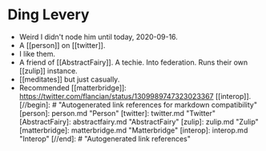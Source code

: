 # Ding Levery
- Weird I didn't node him until today, 2020-09-16.
- A [[person]] on [[twitter]].
- I like them.
- A friend of [[AbstractFairy]]. A techie. Into federation. Runs their own [[zulip]] instance.
- [[meditates]] but just casually.
- Recommended [[matterbridge]]: https://twitter.com/flancian/status/1309989747323023367 [[interop]].
[//begin]: # "Autogenerated link references for markdown compatibility"
[person]: person.md "Person"
[twitter]: twitter.md "Twitter"
[AbstractFairy]: abstractfairy.md "AbstractFairy"
[zulip]: zulip.md "Zulip"
[matterbridge]: matterbridge.md "Matterbridge"
[interop]: interop.md "Interop"
[//end]: # "Autogenerated link references"